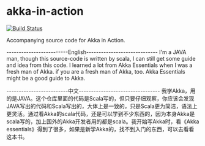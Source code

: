 akka-in-action
==============

[![Build Status](https://travis-ci.org/RayRoestenburg/akka-in-action.svg?branch=master)](https://travis-ci.org/RayRoestenburg/akka-in-action)

Accompanying source code for Akka in Action.


-------------------------English-----------------------------
I'm a JAVA man, though this source-code is written by scala, I can still get some guide and idea from this code. I learned a lot from Akka Essentials when I was a fresh man of Akka. if you are a fresh man of Akka, too. Akka Essentials might be a good guide to Akka. 


-------------------------中文---------------------------------
我学Akka，用的是JAVA。这个仓库里面的代码是Scala写的，但只要仔细观察，你应该会发现JAVA写出的代码和Scala写出的，大体上是一致的，只是Scala更为简洁，语法上更灵活。通过看Akka的scala代码，还是可以学到不少东西的，因为本身Akka是scala写的，加上国外的Akka开发者用的都是scala。我开始写Akka时，看《Akka essentials》得到了很多，如果是新学Akka的，找不到入门的东西，可以去看看这本书。
